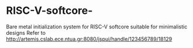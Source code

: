 # RISC-V-softcore-
Bare metal initialization system for RISC-V softcore suitable for minimalistic designs
Refer to  http://artemis.cslab.ece.ntua.gr:8080/jspui/handle/123456789/18129 
